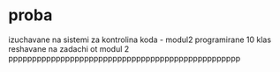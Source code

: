 # proba
izuchavane na sistemi za kontrolina koda - modul2 programirane 10 klas
reshavane na zadachi ot modul 2
ppppppppppppppppppppppppppppppppppppppppppppppppp

